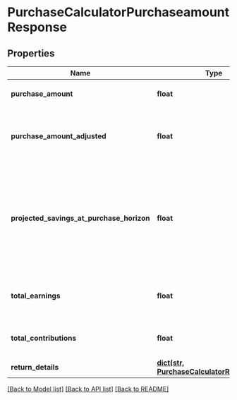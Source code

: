 # PurchaseCalculatorPurchaseamountResponse

## Properties
Name | Type | Description | Notes
------------ | ------------- | ------------- | -------------
**purchase_amount** | **float** | The amount of the major purchase. | 
**purchase_amount_adjusted** | **float** | The amount of the major purchase, represented in today&#39;s dollars. | 
**projected_savings_at_purchase_horizon** | **float** | The total amount of savings that are projected to be available at the purchase horizon, expressed in today’s dollars. | 
**total_earnings** | **float** | The total earnings generated over the horizon. | 
**total_contributions** | **float** | The total contributions added over the horizon. | 
**return_details** | [**dict(str, PurchaseCalculatorReturnDetail)**](PurchaseCalculatorReturnDetail.md) |  | 

[[Back to Model list]](../README.md#documentation-for-models) [[Back to API list]](../README.md#documentation-for-api-endpoints) [[Back to README]](../README.md)


